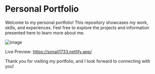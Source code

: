 # Personal Portfolio

Welcome to my personal portfolio! This repository showcases my work, skills, and experiences. Feel free to explore the projects and information presented here to learn more about me.

![image](https://github.com/sahilkarande/OIBSIP/assets/89865668/7318bd58-0ea9-45e6-9415-d8b70b6f69df)



Live Preview: https://sonali1733.netlify.app/

Thank you for visiting my portfolio, and I look forward to connecting with you!
